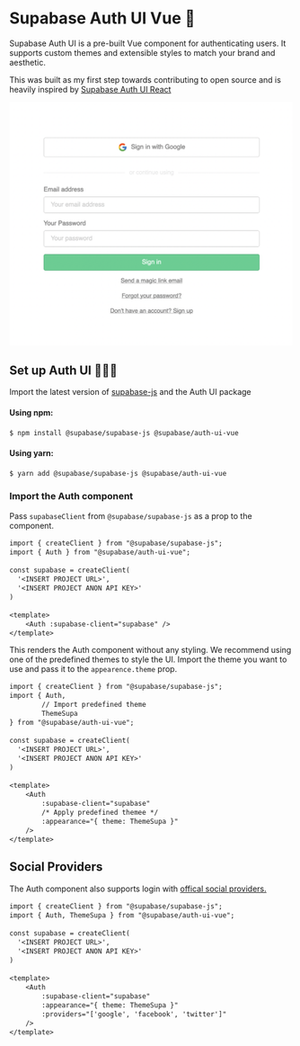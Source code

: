 # Supabase Auth UI Vue 💚

Supabase Auth UI is a pre-built Vue component for authenticating users. It supports custom themes and extensible styles to match your brand and aesthetic.

This was built as my first step towards contributing to open source and is heavily inspired by [Supabase Auth UI React](https://github.com/supabase/auth-ui/tree/main/packages/react)

<img width="552" src="/auth.png" alt="Screenshot of what the Auth component looks like the with the ThemeSupa theme">

## Set up Auth UI 👷🏽‍♂️

Import the latest version of [supabase-js](https://supabase.com/docs/reference/javascript) and the Auth UI package

#### Using npm:

```bash
$ npm install @supabase/supabase-js @supabase/auth-ui-vue
```

#### Using yarn:

```bash
$ yarn add @supabase/supabase-js @supabase/auth-ui-vue
```

### Import the Auth component

Pass `supabaseClient` from `@supabase/supabase-js` as a prop to the component.

```vue
import { createClient } from "@supabase/supabase-js";
import { Auth } from "@supabase/auth-ui-vue";

const supabase = createClient(
  '<INSERT PROJECT URL>',
  '<INSERT PROJECT ANON API KEY>'
)

<template>
    <Auth :supabase-client="supabase" />
</template>
```

This renders the Auth component without any styling. We recommend using one of the predefined themes to style the UI. Import the theme you want to use and pass it to the `appearence.theme` prop.

```vue
import { createClient } from "@supabase/supabase-js";
import { Auth, 
        // Import predefined theme
        ThemeSupa 
} from "@supabase/auth-ui-vue";

const supabase = createClient(
  '<INSERT PROJECT URL>',
  '<INSERT PROJECT ANON API KEY>'
)

<template>
    <Auth 
        :supabase-client="supabase" 
        /* Apply predefined themee */
        :appearance="{ theme: ThemeSupa }" 
    />
</template>
```

## Social Providers
The Auth component also supports login with [offical social providers.](https://supabase.com/docs/guides/auth#providers)

```vue
import { createClient } from "@supabase/supabase-js";
import { Auth, ThemeSupa } from "@supabase/auth-ui-vue";

const supabase = createClient(
  '<INSERT PROJECT URL>',
  '<INSERT PROJECT ANON API KEY>'
)

<template>
    <Auth 
        :supabase-client="supabase" 
        :appearance="{ theme: ThemeSupa }" 
        :providers="['google', 'facebook', 'twitter']"
    />
</template>
```

